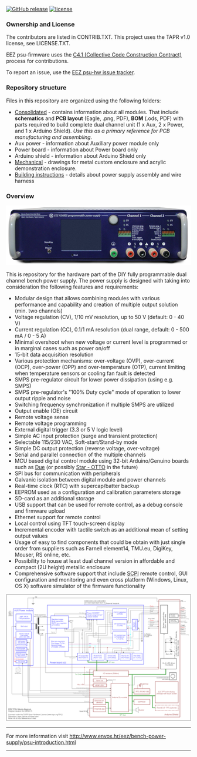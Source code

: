 [![GitHub release](https://img.shields.io/github/release/eez-open/psu-hw.svg)](https://github.com/eez-open/psu-hw/releases)
[![license](https://img.shields.io/github/license/eez-open/psu-hw.svg)](https://github.com/eez-open/psu-hw/blob/master/LICENSE.TXT)

### Ownership and License

The contributors are listed in CONTRIB.TXT. This project uses the TAPR v1.0 license, see LICENSE.TXT.

EEZ psu-firmware uses the [C4.1 (Collective Code Construction Contract)](http://rfc.zeromq.org/spec:22) process for contributions.

To report an issue, use the [EEZ psu-hw issue tracker](https://github.com/eez-open/psu-hw/issues).

### Repository structure

Files in this repository are organized using the following folders:

- [Consolidated](https://github.com/eez-open/psu-hw/tree/master/Consolidated) - contains information about all modules. That include **schematics** and **PCB layout** (Eagle, .png, PDF), **BOM** (.ods, PDF) with parts required to build complete dual channel unit (1 x Aux, 2 x Power, and 1 x Arduino Shield).
*Use this as a primary reference for PCB manufacturing and assembling.*
- Aux power - information about Auxiliary power module only
- Power board - information about Power board only
- Arduino shield - information about Arduino Shield only
- [Mechanical](https://github.com/eez-open/psu-hw/tree/master/Mechanical) - drawings for metal custom enclosure and acrylic demonstration enclosure.
- [Building instructions](https://github.com/eez-open/psu-hw/tree/master/Building%20instructions) - details about power supply assembly and wire harness

### Overview

![prototype](EEZ_H24005_front_panel.png)

This is repository for the hardware part of the DIY fully programmable dual channel bench power supply. The power supply is designed with taking into consideration the following features and requirements:

- Modular design that allows combining modules with various performance and capability and creation of multiple output solution (min. two channels)
- Voltage regulation (CV), 1/10 mV resolution, up to 50 V (default: 0 - 40 V)
- Current regulation (CC), 0.1/1 mA resolution (dual range, default: 0 - 500 mA / 0 - 5 A)
- Minimal overshoot when new voltage or current level is programmed or in marginal cases such as power on/off
- 15-bit data acquisition resolution
- Various protection mechanisms: over-voltage (OVP), over-current (OCP), over-power (OPP) and over-temperature (OTP), current limiting when temperature sensors or cooling fan fault is detected
- SMPS pre-regulator circuit for lower power dissipation (using e.g. SMPS)
- SMPS pre-regulator's "100% Duty cycle" mode of operation to lower output ripple and noise 
- Switching frequency synchronization if multiple SMPS are utilized
- Output enable (OE) circuit
- Remote voltage sense
- Remote voltage programming
- External digital trigger (3.3 or 5 V logic level)
- Simple AC input protection (surge and transient protection)
- Selectable 115/230 VAC, Soft-start/Stand-by mode
- Simple DC output protection (reverse voltage, over-voltage)
- Serial and parallel connection of the multiple channels
- MCU based digital control module using 32-bit Arduino/Genuino boards such as [Due](https://www.arduino.cc/en/Main/ArduinoBoardDue) (or possibly [Star - OTTO](http://www.arduino.org/products/boards/arduino-star-otto) in the future)
- SPI bus for communication with peripherals
- Galvanic isolation between digital module and power channels
- Real-time clock (RTC) with supercap/batter backup
- EEPROM used as a configuration and calibration parameters storage
- SD-card as an additional storage
- USB support that can be used for remote control, as a debug console and firmware upload
- Ethernet support for remote control
- Local control using TFT touch-screen display
- Incremental encoder with tactile switch as an additional mean of setting output values
- Usage of easy to find components that could be obtain with just single order from suppliers such as Farnell element14, TMU.eu, DigiKey, Mouser, RS online, etc.
- Possibility to house at least dual channel version in affordable and compact (2U height) metallic enclosure
- Comprehensive software support that include [SCPI](http://www.envox.hr/eez/bench-power-supply/psu-scpi-reference-manual/psu-scpi-introduction.html)  remote control, GUI configuration and monitoring and even cross platform (Windows, Linux, OS X) software simulator of the firmware functionality

![Programmable dual channel PSU block diagram](EEZ%20PSU%20block%20diagram%20v5.4.png)

**********************

For more information visit http://www.envox.hr/eez/bench-power-supply/psu-introduction.html

**********************


